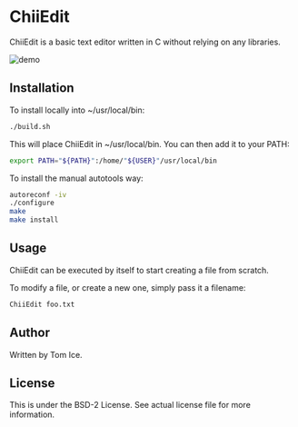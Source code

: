 # ChiiEdit
ChiiEdit is a basic text editor written in C without relying on any libraries.

![demo](https://user-images.githubusercontent.com/8818630/41635712-3f6ba3c2-7418-11e8-991e-061f13b14764.gif)

## Installation
To install locally into ~/usr/local/bin:

```bash
./build.sh
```

This will place ChiiEdit in ~/usr/local/bin. You can then add it to your PATH:

```bash
export PATH="${PATH}":/home/"${USER}"/usr/local/bin
```

To install the manual autotools way:

```bash
autoreconf -iv
./configure
make
make install
```

## Usage
ChiiEdit can be executed by itself to start creating a file from scratch.

To modify a file, or create a new one, simply pass it a filename:

```bash
ChiiEdit foo.txt
```

## Author
Written by Tom Ice.

## License
This is under the BSD-2 License. See actual license file for more information.

